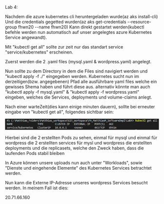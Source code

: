 Lab 4:

Nachdem die azure kubernetes cli heruntergeladen wurde(az aks install-cli)
Und die credentials gegetted wurden(az aks get-credentials --resource-group fhwn20 --name fhwn20)
Kann direkt gestartet werden(kubectl befehle werden nun automatisch auf unser angelegtes azure Kubernetes Service angewandt).

Mit "kubectl get all" sollte zur zeit nur das standart service "service/kubernetes" erscheinen.

Zuerst werden die 2 .yaml files (mysql.yaml & wordpress.yaml) angelegt.

Nun sollte zu dem Directory in dem die Files sind navigiert werden und 
"kubectl apply -f ./" eingegeben werden.
Kubernetes sucht nun im derzeitigen(bzw. angegebenen) Pfad alle ausführbare yaml files welche ein gewisses Shema haben und führt diese aus.
alternativ könnte man auch "kubectl apply -f mysql.yaml" & "kubectl apply -f wordpress.yaml" eingeben, welches die Services, deployments und volume-claims anlegt.

Nach einer warteZeit(dies kann einige minuten dauern), sollte bei erneuter eingabe von "kubectl get all", folgendes sichtbar sein:

![get all before command](https://github.com/MatthiasMan/FH_MatthiasM_SoftwareDepl/blob/main/Lab4/getllstart.PNG?raw=true)

Hierbei sind die 2 erstellten Pods zu sehen, einmal für mysql und einmal für wordpress
die 2 erstellten services für mysl und wordpress
die erstellten deployments
und die replicasets, welche den Zweck haben, dass die laufenden Pods stabil bleiben
 

In Azure können unsere uploads nun auch unter "Workloads", sowie "Dienste und eingehende Elemente" des Kubernetes Services betrachtet werden.

Nun kann die Externe IP-Adresse unseres wordpress Services besucht werden. In meinem Fall ist dies:
 
20.71.66.160
